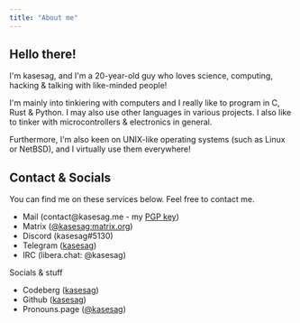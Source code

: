```yaml
---
title: "About me"
---
```


## Hello there!
I'm kasesag, and I'm a 20-year-old guy who loves science, computing, hacking & talking with like-minded people!

I'm mainly into tinkiering with computers and I really like to program in C, Rust & Python. I may also use other languages in various projects. I also like to tinker with microcontrollers & electronics in general. 

Furthermore, I'm also keen on UNIX-like operating systems (such as Linux or NetBSD), and I virtually use them everywhere!

<!-- ## Projects
All of my most interesting projects are not currently public. Maybe you can find some on my github profile... -->

## Contact & Socials
<p class="socials-info">You can find me on these services below. Feel free to contact me.</p>
<ul class="socials">
	<li>Mail (contact@kasesag.me - my <a href="files/kasesag.asc">PGP key</a>)</li>
	<li>Matrix (<a href="https://matrix.to/#/@kasesag:matrix.org">@kasesag:matrix.org</a>)</li>
	<li>Discord (kasesag#5130)</li>
	<li>Telegram (<a href="https://t.me/kasesag" target="blank">kasesag</a>)</li>
	<li>IRC (libera.chat: @kasesag)</li>
</ul>

<p class="socials-info">Socials & stuff</p>
<ul class="socials">
	<li>Codeberg (<a href="https://codeberg.org/kasesag" target="blank">kasesag</a>)</li>
	<li>Github (<a href="https://github.com/kasesag" target="blank">kasesag</a>)</li>
	<li>Pronouns.page (<a href="https://en.pronouns.page/@kasesag" target="blank">@kasesag</a>)</li>
</ul>